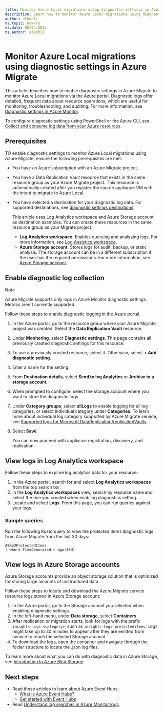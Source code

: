 ```yaml
---
title: Monitor Azure Local migrations using diagnostic settings in Azure Migrate
description: Learn how to monitor Azure Local migrations using diagnostic settings in Azure Migrate.
author: alkohli
ms.topic: how-to
ms.date: 08/04/2025
ms.author: alkohli
---
```


# Monitor Azure Local migrations using diagnostic settings in Azure Migrate

This article describes how to enable diagnostic settings in Azure Migrate to monitor Azure Local migrations via the Azure portal. Diagnostic logs offer detailed, frequent data about resource operations, which are useful for monitoring, troubleshooting, and auditing. For more information, see [Diagnostic settings in Azure Monitor](/azure/azure-monitor/platform/diagnostic-settings).

To configure diagnostic settings using PowerShell or the Azure CLI, see [Collect and consume log data from your Azure resources](/azure/azure-monitor/essentials/platform-logs-overview).

## Prerequisites

TO enable diagnostic settings to monitor Azure Local migrations using Azure Migrate, ensure the following prerequisites are met:

- You have an Azure subscription with an Azure Migrate project.
- You have a Data Replication Vault resource that exists in the same resource group as your Azure Migrate project. This resource is automatically created after you register the source appliance VM with the intent to migrate to Azure Local.
- You have selected a destination for your diagnostic log data. For supported destinations, see [diagnostic settings destinations](/azure/azure-monitor/platform/diagnostic-settings#destinations).

   This article uses Log Analytics workspace and Azure Storage account as destination examples. You can create these resources in the same resource group as your Migrate project.

   - **Log Analytics workspace**: Enables querying and analyzing logs. For more information, see [Log Analytics workspace](/azure/azure-monitor/platform/resource-logs?tabs=log-analytics#send-to-log-analytics-workspace).
   - **Azure Storage account**: Stores logs for audit, backup, or static analysis. The storage account can be in a different subscription if the user has the required permissions. For more information, see [Azure Storage account](/azure/azure-monitor/platform/resource-logs?tabs=storage#send-to-log-analytics-workspace).

## Enable diagnostic log collection  

> [!NOTE]
> Azure Migrate supports only logs in Azure Monitor diagnostic settings. Metrics aren't currently supported.

Follow these steps to enable diagnostic logging in the Azure portal.

1. In the Azure portal, go to the resource group where your Azure Migrate project was created. Select the **Data Replication Vault** resource.
1. Under **Monitoring**, select **Diagnostic settings**. This page contains all previously created diagnostic settings for this resource.
1. To use a previously created resource, select it. Otherwise, select **+ Add diagnostic setting**.
1. Enter a name for the setting.
1. From **Destination details**, select **Send to log Analytics** or **Archive to a storage account**.
1. When prompted to configure, select the storage account where you want to store the diagnostic logs.
1. Under **Category groups**, select **allLogs** to enable logging for all log categories, or select individual category under **Categories**. To learn more about individual log category supported by Azure Migrate service, see [Supported logs for Microsoft.DataReplication/replicationVaults](/azure/azure-monitor/reference/supported-logs/microsoft-datareplication-replicationvaults-logs).
1. Select **Save**.

   You can now proceed with appliance registration, discovery, and replication.

## View logs in Log Analytics workspace

Follow these steps to explore log analytics data for your resource:

1. In the Azure portal, search for and select **Log Analytics workspaces** from the top search bar.
1. In the **Log Analytics workspaces** view, search by resource name and select the one you created when enabling diagnostics setting.
1. Locate and select **Logs**. From this page, you can run queries against your logs.

### Sample queries

Run the following Kusto query to view the protected items diagnostic logs from Azure Migrate from the last 30 days:

```kusto
ASRv2ProtectedItems
| where TimeGenerated > ago(30d)
```

## View logs in Azure Storage accounts

Azure Storage accounts provide an object storage solution that is optimized for storing large amounts of unstructured data.

Follow these steps to locate and download the Azure Migrate service resource logs stored in Azure Storage account:

1. In the Azure portal, go to the Storage account you selected when enabling diagnostic settings.
1. In the left-hand menu, under **Data storage**, select **Containers**.
1. After replication or migration starts, look for logs with the prefix `insights-logs-<category>`, such as `insights-logs-protecteditems`. Logs might take up to 30 minutes to appear after they are emitted from service to reach the selected Storage account.
1. To download the logs, open the container and navigate through the folder structure to locate the .json log files.

To learn more about what you can do with diagnostic data in Azure Storage, see [Introduction to Azure Blob Storage](/azure/storage/blobs/storage-blobs-introduction).

## Next steps

- Read these articles to learn about Azure Event Hubs:
  - [What is Azure Event Hubs?](/azure/event-hubs/event-hubs-about)
  - [Get started with Event Hubs](/azure/event-hubs/event-hubs-dotnet-standard-getstarted-send)
- Read [Understand log searches in Azure Monitor logs](/azure/azure-monitor/logs/log-query-overview).